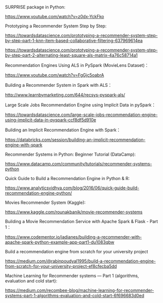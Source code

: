 SURPRISE package in Python:

https://www.youtube.com/watch?v=z0dx-YckFko

Prototyping a Recommender System Step by Step:

https://towardsdatascience.com/prototyping-a-recommender-system-step-by-step-part-1-knn-item-based-collaborative-filtering-637969614ea

https://towardsdatascience.com/prototyping-a-recommender-system-step-by-step-part-2-alternating-least-square-als-matrix-4a76c58714a1

Recommendation Engines Using ALS in PySpark (MovieLens Dataset)：

https://www.youtube.com/watch?v=FgGjc5oabrA

Building a Recommender System in Spark with ALS：

http://www.learnbymarketing.com/644/recsys-pyspark-als/

Large Scale Jobs Recommendation Engine using Implicit Data in pySpark：

https://towardsdatascience.com/large-scale-jobs-recommendation-engine-using-implicit-data-in-pyspark-ccf8df5d910e

Building an Implicit Recommendation Engine with Spark：

https://databricks.com/session/building-an-implicit-recommendation-engine-with-spark

Recommender Systems in Python: Beginner Tutorial (DataCamp):

https://www.datacamp.com/community/tutorials/recommender-systems-python

Quick Guide to Build a Recommendation Engine in Python & R:

https://www.analyticsvidhya.com/blog/2016/06/quick-guide-build-recommendation-engine-python/

Movies Recommender System (Kaggle):

https://www.kaggle.com/rounakbanik/movie-recommender-systems

Building a Movie Recommendation Service with Apache Spark & Flask - Part 1：

https://www.codementor.io/jadianes/building-a-recommender-with-apache-spark-python-example-app-part1-du1083qbw

Build a recommendation engine from scratch for your university project

https://medium.com/@rabinpoudyal1995/build-a-recommendation-engine-from-scratch-for-your-university-project-ef8cfecba5dd

Machine Learning for Recommender systems — Part 1 (algorithms, evaluation and cold start):

https://medium.com/recombee-blog/machine-learning-for-recommender-systems-part-1-algorithms-evaluation-and-cold-start-6f696683d0ed


